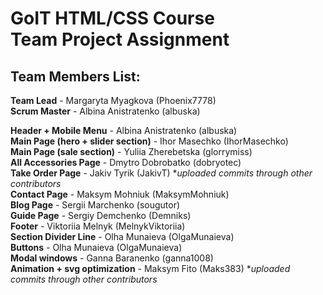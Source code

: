 # GoIT HTML/CSS Course <br> Team Project Assignment

## Team Members List:
**Team Lead** - Margaryta Myagkova (Phoenix7778) <br> 
**Scrum Master** - Albina Anistratenko (albuska)

**Header + Mobile Menu** - Albina Anistratenko (albuska) <br> 
**Main Page (hero + slider section)** - Ihor Masechko (IhorMasechko) <br> 
**Main Page (sale section)** - Yuliia Zherebetska (glorrymiss) <br> 
**All Accessories Page** - Dmytro Dobrobatko (dobryotec) <br> 
**Take Order Page** - Jakiv Tyrik (JakivT) **uploaded commits through other contributors* <br> 
**Contact Page** - Maksym Mohniuk (MaksymMohniuk) <br> 
**Blog Page** - Sergii Marchenko (sougutor) <br> 
**Guide Page** - Sergiy Demchenko (Demniks) <br> 
**Footer** - Viktoriia Melnyk (MelnykViktoriia) <br> 
**Section Divider Line** - Olha Munaieva (OlgaMunaieva) <br> 
**Buttons** - Olha Munaieva (OlgaMunaieva) <br> 
**Modal windows** - Ganna Baranenko (ganna1008) <br> 
**Animation + svg optimization** - Maksym Fito (Maks383) **uploaded commits through other contributors*
